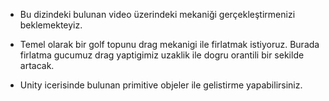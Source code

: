 * Bu dizindeki bulunan video üzerindeki mekaniği gerçekleştirmenizi beklemekteyiz.

* Temel olarak bir golf topunu drag mekanigi ile firlatmak istiyoruz. Burada firlatma gucumuz drag yaptigimiz uzaklik ile dogru orantili bir sekilde artacak.

* Unity icerisinde bulunan primitive objeler ile gelistirme yapabilirsiniz.
